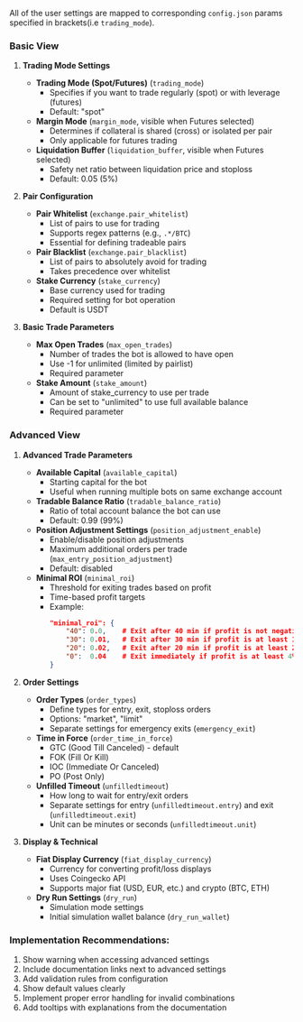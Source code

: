 All of the user settings are mapped to corresponding `config.json` params specified in brackets(i.e `trading_mode`).

### Basic View

1. **Trading Mode Settings**

   - **Trading Mode (Spot/Futures)** (`trading_mode`)
     - Specifies if you want to trade regularly (spot) or with leverage (futures)
     - Default: "spot"
   - **Margin Mode** (`margin_mode`, visible when Futures selected)
     - Determines if collateral is shared (cross) or isolated per pair
     - Only applicable for futures trading
   - **Liquidation Buffer** (`liquidation_buffer`, visible when Futures selected)
     - Safety net ratio between liquidation price and stoploss
     - Default: 0.05 (5%)

2. **Pair Configuration**

   - **Pair Whitelist** (`exchange.pair_whitelist`)
     - List of pairs to use for trading
     - Supports regex patterns (e.g., `.*/BTC`)
     - Essential for defining tradeable pairs
   - **Pair Blacklist** (`exchange.pair_blacklist`)
     - List of pairs to absolutely avoid for trading
     - Takes precedence over whitelist
   - **Stake Currency** (`stake_currency`)
     - Base currency used for trading
     - Required setting for bot operation
     - Default is USDT

3. **Basic Trade Parameters**
   - **Max Open Trades** (`max_open_trades`)
     - Number of trades the bot is allowed to have open
     - Use -1 for unlimited (limited by pairlist)
     - Required parameter
   - **Stake Amount** (`stake_amount`)
     - Amount of stake_currency to use per trade
     - Can be set to "unlimited" to use full available balance
     - Required parameter

### Advanced View

1. **Advanced Trade Parameters**

   - **Available Capital** (`available_capital`)
     - Starting capital for the bot
     - Useful when running multiple bots on same exchange account
   - **Tradable Balance Ratio** (`tradable_balance_ratio`)
     - Ratio of total account balance the bot can use
     - Default: 0.99 (99%)
   - **Position Adjustment Settings** (`position_adjustment_enable`)
     - Enable/disable position adjustments
     - Maximum additional orders per trade (`max_entry_position_adjustment`)
     - Default: disabled
   - **Minimal ROI** (`minimal_roi`)
     - Threshold for exiting trades based on profit
     - Time-based profit targets
     - Example:
       ```json
       "minimal_roi": {
           "40": 0.0,    # Exit after 40 min if profit is not negative
           "30": 0.01,   # Exit after 30 min if profit is at least 1%
           "20": 0.02,   # Exit after 20 min if profit is at least 2%
           "0":  0.04    # Exit immediately if profit is at least 4%
       }
       ```

2. **Order Settings**

   - **Order Types** (`order_types`)
     - Define types for entry, exit, stoploss orders
     - Options: "market", "limit"
     - Separate settings for emergency exits (`emergency_exit`)
   - **Time in Force** (`order_time_in_force`)
     - GTC (Good Till Canceled) - default
     - FOK (Fill Or Kill)
     - IOC (Immediate Or Canceled)
     - PO (Post Only)
   - **Unfilled Timeout** (`unfilledtimeout`)
     - How long to wait for entry/exit orders
     - Separate settings for entry (`unfilledtimeout.entry`) and exit (`unfilledtimeout.exit`)
     - Unit can be minutes or seconds (`unfilledtimeout.unit`)

3. **Display & Technical**
   - **Fiat Display Currency** (`fiat_display_currency`)
     - Currency for converting profit/loss displays
     - Uses Coingecko API
     - Supports major fiat (USD, EUR, etc.) and crypto (BTC, ETH)
   - **Dry Run Settings** (`dry_run`)
     - Simulation mode settings
     - Initial simulation wallet balance (`dry_run_wallet`)

### Implementation Recommendations:

1. Show warning when accessing advanced settings
2. Include documentation links next to advanced settings
3. Add validation rules from configuration
4. Show default values clearly
5. Implement proper error handling for invalid combinations
6. Add tooltips with explanations from the documentation
